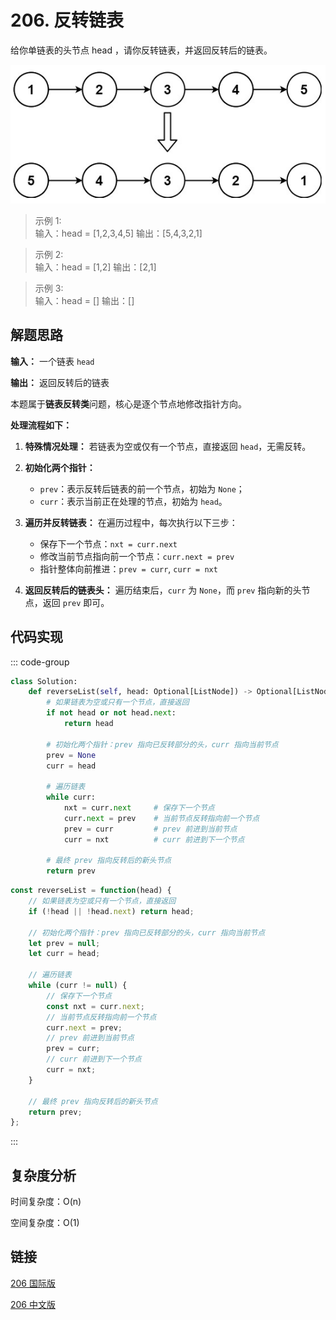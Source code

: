 # 206. 反转链表

给你单链表的头节点 head ，请你反转链表，并返回反转后的链表。

![206](./assets/206.png)

>示例 1:  
输入：head = [1,2,3,4,5]
输出：[5,4,3,2,1]

>示例 2:  
输入：head = [1,2]
输出：[2,1]

>示例 3:  
输入：head = []
输出：[]

## 解题思路

**输入：** 一个链表 `head`

**输出：** 返回反转后的链表

本题属于**链表反转类**问题，核心是逐个节点地修改指针方向。

**处理流程如下：**

1. **特殊情况处理：**
   若链表为空或仅有一个节点，直接返回 `head`，无需反转。

2. **初始化两个指针：**

   * `prev`：表示反转后链表的前一个节点，初始为 `None`；
   * `curr`：表示当前正在处理的节点，初始为 `head`。

3. **遍历并反转链表：**
   在遍历过程中，每次执行以下三步：

   * 保存下一个节点：`nxt = curr.next`
   * 修改当前节点指向前一个节点：`curr.next = prev`
   * 指针整体向前推进：`prev = curr`, `curr = nxt`

4. **返回反转后的链表头：**
   遍历结束后，`curr` 为 `None`，而 `prev` 指向新的头节点，返回 `prev` 即可。

## 代码实现

::: code-group

```python
class Solution:
    def reverseList(self, head: Optional[ListNode]) -> Optional[ListNode]:
        # 如果链表为空或只有一个节点，直接返回
        if not head or not head.next:
            return head

        # 初始化两个指针：prev 指向已反转部分的头，curr 指向当前节点
        prev = None
        curr = head

        # 遍历链表
        while curr:
            nxt = curr.next     # 保存下一个节点
            curr.next = prev    # 当前节点反转指向前一个节点
            prev = curr         # prev 前进到当前节点
            curr = nxt          # curr 前进到下一个节点

        # 最终 prev 指向反转后的新头节点
        return prev
```

```javascript
const reverseList = function(head) {
    // 如果链表为空或只有一个节点，直接返回
    if (!head || !head.next) return head;

    // 初始化两个指针：prev 指向已反转部分的头，curr 指向当前节点
    let prev = null;
    let curr = head;

    // 遍历链表
    while (curr != null) {
        // 保存下一个节点
        const nxt = curr.next;
        // 当前节点反转指向前一个节点
        curr.next = prev;
        // prev 前进到当前节点
        prev = curr;
        // curr 前进到下一个节点
        curr = nxt;
    }

    // 最终 prev 指向反转后的新头节点
    return prev;
};
```

:::

## 复杂度分析

时间复杂度：O(n)

空间复杂度：O(1)

## 链接

[206 国际版](https://leetcode.com/problems/reverse-linked-list/description/)

[206 中文版](https://leetcode.cn/problems/reverse-linked-list/description/)
